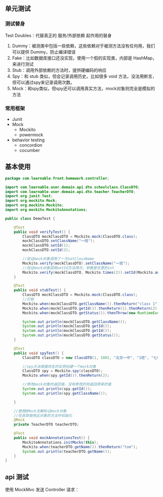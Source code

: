 ## 单元测试

### 测试替身 

Test Doubles：代替真正的 服务/外部依赖 起作用的替身

1. Dummy：被测类中包括一些依赖，这些依赖对于被测方法没有任何用，我们可以提供 Dummy，防止编译错误
2. Fake：比如数据库接口还没实现，使用一个假的实现类，内部是 HashMap，来进行测试
3. Stub：调用外部依赖的方法时，提供硬编码的响应
4. Spy：和 stub 类似，但会记录调用历史。比如很多 void 方法，没法用断言，但可以通过spy来记录调用次数。
5. Mock：和spy类似，但spy还可以调用真实方法，mock对象则完全是模拟的方法

### 常用框架

- Junit
- Mock
  - Mockito
  - powermock
- behavior testing
  - concordion
  - cocumber

## 基本使用

```java
package com.learnable.front.homework.controller;

import com.learnable.user.domain.api.dto.schoolclass.ClassDTO;
import com.learnable.user.domain.api.dto.teacher.TeacherDTO;
import org.junit.Test;
import org.mockito.Mock;
import org.mockito.Mockito;
import org.mockito.MockitoAnnotations;

public class DemoTest {

    @Test
    public void verifyTest() {
        ClassDTO mockClassDTO = Mockito.mock(ClassDTO.class);
        mockClassDTO.setClassName("一班");
        mockClassDTO.setId(1);
        mockClassDTO.setId(2);

        //验证mock对象调用了一次setClassName
        Mockito.verify(mockClassDTO).setClassName("一班");
        //验证mock对象调用setId方法两次，参数是任意的int
        Mockito.verify(mockClassDTO, Mockito.times(2)).setId(Mockito.anyInt());
    }

    @Test
    public void stubTest() {
        ClassDTO mockClassDTO = Mockito.mock(ClassDTO.class);
        //打桩
        Mockito.when(mockClassDTO.getClassName()).thenReturn("class 1");
        Mockito.when(mockClassDTO.getId()).thenReturn(1).thenReturn(2); //多次调用返回值不同
        Mockito.when(mockClassDTO.getStatus()).thenThrow(new RuntimeException("status not found"));

        System.out.println(mockClassDTO.getClassName());
        System.out.println(mockClassDTO.getId());
        System.out.println(mockClassDTO.getId());
        System.out.println(mockClassDTO.getStatus());
    }

    @Test
    public void spyTest() {
        ClassDTO classDTO = new ClassDTO(1, 1001, "北京一中", "1班", "七年级1班", 2022, 200, 1);

        //spy方法根据存在的实例创建一个mock对象
        ClassDTO spy = Mockito.spy(classDTO);
        Mockito.when(spy.getId()).thenReturn(2);

        //修改mock对象的返回值，没有修改的则返回原来的值
        System.out.println(spy.getId());
        System.out.println(spy.getClassName());

    }

    //使用@Mock注解标记mock对象
    //在具体使用此对象的方法中初始化
    @Mock
    private TeacherDTO teacherDTO;

    @Test
    public void mockAnnotationsTest() {
        MockitoAnnotations.initMocks(this);
        Mockito.when(teacherDTO.getName()).thenReturn("tom");
        System.out.println(teacherDTO.getName());
    }
}
```

## api 测试

使用 MockMvc 发送 Controller 请求：

